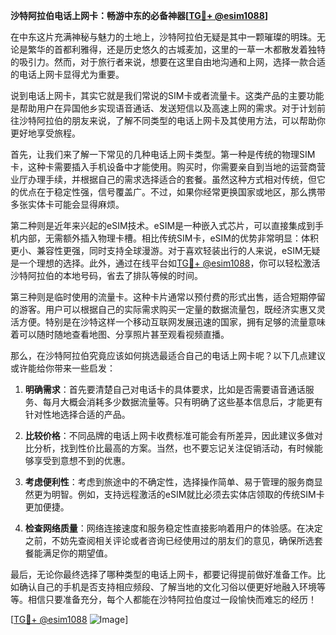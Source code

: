 **沙特阿拉伯电话上网卡：畅游中东的必备神器[[TG💪+ @esim1088](https://t.me/s/esim1088)]**

在中东这片充满神秘与魅力的土地上，沙特阿拉伯无疑是其中一颗璀璨的明珠。无论是繁华的首都利雅得，还是历史悠久的古城麦加，这里的一草一木都散发着独特的吸引力。然而，对于旅行者来说，想要在这里自由地沟通和上网，选择一款合适的电话上网卡显得尤为重要。

说到电话上网卡，其实它就是我们常说的SIM卡或者流量卡。这类产品的主要功能是帮助用户在异国他乡实现语音通话、发送短信以及高速上网的需求。对于计划前往沙特阿拉伯的朋友来说，了解不同类型的电话上网卡及其使用方法，可以帮助你更好地享受旅程。

首先，让我们来了解一下常见的几种电话上网卡类型。第一种是传统的物理SIM卡，这种卡需要插入手机设备中才能使用。购买时，你需要亲自到当地的运营商营业厅办理手续，并根据自己的需求选择适合的套餐。虽然这种方式相对传统，但它的优点在于稳定性强，信号覆盖广。不过，如果你经常更换国家或地区，那么携带多张实体卡可能会显得麻烦。

第二种则是近年来兴起的eSIM技术。eSIM是一种嵌入式芯片，可以直接集成到手机内部，无需额外插入物理卡槽。相比传统SIM卡，eSIM的优势非常明显：体积更小、兼容性更强，同时支持全球漫游。对于喜欢轻装出行的人来说，eSIM无疑是一个理想的选择。此外，通过在线平台如[TG💪+ @esim1088](https://t.me/s/esim1088)，你可以轻松激活沙特阿拉伯的本地号码，省去了排队等候的时间。

第三种则是临时使用的流量卡。这种卡片通常以预付费的形式出售，适合短期停留的游客。用户可以根据自己的实际需求购买一定量的数据流量包，既经济实惠又灵活方便。特别是在沙特这样一个移动互联网发展迅速的国家，拥有足够的流量意味着可以随时随地查看地图、分享照片甚至观看视频直播。

那么，在沙特阿拉伯究竟应该如何挑选最适合自己的电话上网卡呢？以下几点建议或许能给你带来一些启发：

1. **明确需求**：首先要清楚自己对电话卡的具体要求，比如是否需要语音通话服务、每月大概会消耗多少数据流量等。只有明确了这些基本信息后，才能更有针对性地选择合适的产品。

2. **比较价格**：不同品牌的电话上网卡收费标准可能会有所差异，因此建议多做对比分析，找到性价比最高的方案。当然，也不要忘记关注促销活动，有时候能够享受到意想不到的优惠。

3. **考虑便利性**：考虑到旅途中的不确定性，选择操作简单、易于管理的服务商显然更为明智。例如，支持远程激活的eSIM就比必须去实体店领取的传统SIM卡更加便捷。

4. **检查网络质量**：网络连接速度和服务稳定性直接影响着用户的体验感。在决定之前，不妨先查阅相关评论或者咨询已经使用过的朋友们的意见，确保所选套餐能满足你的期望值。

最后，无论你最终选择了哪种类型的电话上网卡，都要记得提前做好准备工作。比如确认自己的手机是否支持相应频段、了解当地的文化习俗以便更好地融入环境等等。相信只要准备充分，每个人都能在沙特阿拉伯度过一段愉快而难忘的经历！

[[TG💪+ @esim1088](https://t.me/s/esim1088) ![Image](https://i.postimg.cc/4NQfJmqS/Snipaste-2025-05-13-00-14-12.png)]